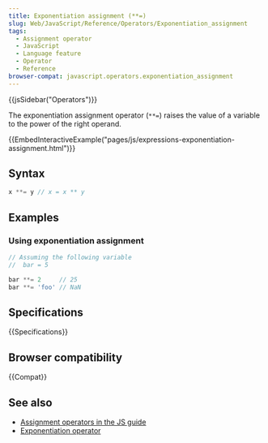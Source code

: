 ```yaml
---
title: Exponentiation assignment (**=)
slug: Web/JavaScript/Reference/Operators/Exponentiation_assignment
tags:
  - Assignment operator
  - JavaScript
  - Language feature
  - Operator
  - Reference
browser-compat: javascript.operators.exponentiation_assignment
---
```

{{jsSidebar("Operators")}}

The exponentiation assignment operator (`**=`) raises the value of a variable to
the power of the right operand.

{{EmbedInteractiveExample("pages/js/expressions-exponentiation-assignment.html")}}

## Syntax

```js
x **= y // x = x ** y
```

## Examples

### Using exponentiation assignment

```js
// Assuming the following variable
//  bar = 5

bar **= 2     // 25
bar **= 'foo' // NaN
```

## Specifications

{{Specifications}}

## Browser compatibility

{{Compat}}

## See also

- [Assignment operators in the JS guide](/en-US/docs/Web/JavaScript/Guide/Expressions_and_Operators#Assignment)
- [Exponentiation operator](/en-US/docs/Web/JavaScript/Reference/Operators/Exponentiation)
